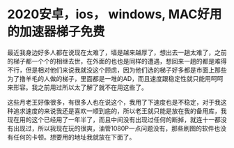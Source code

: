 # 2020安卓，ios， windows, MAC好用的加速器梯子免费 

最近我身边好多人都在说现在太难了，墙是越来越厚了，想出去一趟太难了，之前的梯子都一个个的相继去世，在外面的也也是同样的遭遇，想回来一趟的都是难得不行，但是相对他们来说我就没这个顾虑，因为他们选的梯子好多都是市面上那些为了撸羊毛的人做的梯子，里面都是一堆的AD，而且速度跟稳定性就只能用呵呵来形容。我之前用过所以太了解了就不在用这些了。



这些月老王好像很多，有很多人也在说这个，我用了下速度也是不稳定，对于我这种追求速度的来说我还是喜欢一顺到底的，所以老王就只能是放在我的备用库，我现在用的这个已经用了一年半了，而且中间没有出现过任何的断掉，就连十一都没有出现过，所以我现在玩的很爽，油管1080P一点问题没有，那些刷图的软件也没有任何的卡顿。想要用的地址我就放在下面了。
